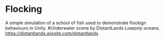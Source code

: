 # Flocking
A simple simulation of a school of fish used to demonstrate flockign behaviours in Unity.
#Underwater scene by DistantLands Lowpoly oceans. https://distantlands.wixsite.com/distantlands
